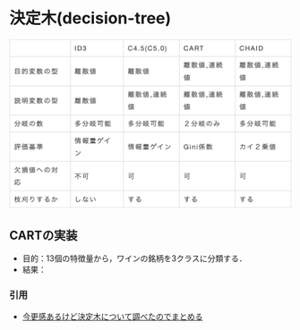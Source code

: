 # 決定木(decision-tree)
![type](decision-tree_type.png)
## CARTの実装  
- 目的：13個の特徴量から，ワインの銘柄を3クラスに分類する．
- 結果：

### 引用
- [今更感あるけど決定木について調べたのでまとめる](https://www.st-hakky-blog.com/entry/2018/08/10/080242)